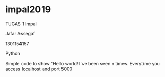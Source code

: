 # impal2019
TUGAS 1 Impal

Jafar Assegaf

1301154157

Python

Simple code to show "Hello world! I've been seen n times. Everytime you access localhost and port 5000
